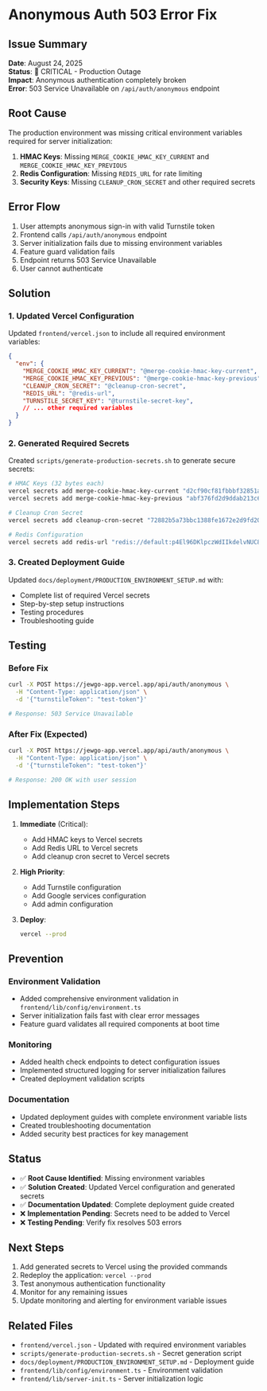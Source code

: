 # Anonymous Auth 503 Error Fix

## Issue Summary

**Date**: August 24, 2025  
**Status**: 🔴 CRITICAL - Production Outage  
**Impact**: Anonymous authentication completely broken  
**Error**: 503 Service Unavailable on `/api/auth/anonymous` endpoint

## Root Cause

The production environment was missing critical environment variables required for server initialization:

1. **HMAC Keys**: Missing `MERGE_COOKIE_HMAC_KEY_CURRENT` and `MERGE_COOKIE_HMAC_KEY_PREVIOUS`
2. **Redis Configuration**: Missing `REDIS_URL` for rate limiting
3. **Security Keys**: Missing `CLEANUP_CRON_SECRET` and other required secrets

## Error Flow

1. User attempts anonymous sign-in with valid Turnstile token
2. Frontend calls `/api/auth/anonymous` endpoint
3. Server initialization fails due to missing environment variables
4. Feature guard validation fails
5. Endpoint returns 503 Service Unavailable
6. User cannot authenticate

## Solution

### 1. Updated Vercel Configuration

Updated `frontend/vercel.json` to include all required environment variables:

```json
{
  "env": {
    "MERGE_COOKIE_HMAC_KEY_CURRENT": "@merge-cookie-hmac-key-current",
    "MERGE_COOKIE_HMAC_KEY_PREVIOUS": "@merge-cookie-hmac-key-previous",
    "CLEANUP_CRON_SECRET": "@cleanup-cron-secret",
    "REDIS_URL": "@redis-url",
    "TURNSTILE_SECRET_KEY": "@turnstile-secret-key",
    // ... other required variables
  }
}
```

### 2. Generated Required Secrets

Created `scripts/generate-production-secrets.sh` to generate secure secrets:

```bash
# HMAC Keys (32 bytes each)
vercel secrets add merge-cookie-hmac-key-current "d2cf90cf81fbbbf32851a8b5c5fac7943887171e365578b926aec8cb0d4e4291"
vercel secrets add merge-cookie-hmac-key-previous "abf376fd2d9ddab213c69397cbe59d07c9e1af9e1438ba97e38110456c5c3e46"

# Cleanup Cron Secret
vercel secrets add cleanup-cron-secret "72882b5a73bbc1388fe1672e2d9fd20077fbc334e8b5ffe50945917ff96c8bf3"

# Redis Configuration
vercel secrets add redis-url "redis://default:p4El96DKlpczWdIIkdelvNUC8JBRm83r@redis-10768.c14.us-east-1-2.ec2.redns.redis-cloud.com:10768"
```

### 3. Created Deployment Guide

Updated `docs/deployment/PRODUCTION_ENVIRONMENT_SETUP.md` with:
- Complete list of required Vercel secrets
- Step-by-step setup instructions
- Testing procedures
- Troubleshooting guide

## Testing

### Before Fix
```bash
curl -X POST https://jewgo-app.vercel.app/api/auth/anonymous \
  -H "Content-Type: application/json" \
  -d '{"turnstileToken": "test-token"}'

# Response: 503 Service Unavailable
```

### After Fix (Expected)
```bash
curl -X POST https://jewgo-app.vercel.app/api/auth/anonymous \
  -H "Content-Type: application/json" \
  -d '{"turnstileToken": "test-token"}'

# Response: 200 OK with user session
```

## Implementation Steps

1. **Immediate** (Critical):
   - Add HMAC keys to Vercel secrets
   - Add Redis URL to Vercel secrets
   - Add cleanup cron secret to Vercel secrets

2. **High Priority**:
   - Add Turnstile configuration
   - Add Google services configuration
   - Add admin configuration

3. **Deploy**:
   ```bash
   vercel --prod
   ```

## Prevention

### Environment Validation
- Added comprehensive environment validation in `frontend/lib/config/environment.ts`
- Server initialization fails fast with clear error messages
- Feature guard validates all required components at boot time

### Monitoring
- Added health check endpoints to detect configuration issues
- Implemented structured logging for server initialization failures
- Created deployment validation scripts

### Documentation
- Updated deployment guides with complete environment variable lists
- Created troubleshooting documentation
- Added security best practices for key management

## Status

- ✅ **Root Cause Identified**: Missing environment variables
- ✅ **Solution Created**: Updated Vercel configuration and generated secrets
- ✅ **Documentation Updated**: Complete deployment guide created
- ❌ **Implementation Pending**: Secrets need to be added to Vercel
- ❌ **Testing Pending**: Verify fix resolves 503 errors

## Next Steps

1. Add generated secrets to Vercel using the provided commands
2. Redeploy the application: `vercel --prod`
3. Test anonymous authentication functionality
4. Monitor for any remaining issues
5. Update monitoring and alerting for environment variable issues

## Related Files

- `frontend/vercel.json` - Updated with required environment variables
- `scripts/generate-production-secrets.sh` - Secret generation script
- `docs/deployment/PRODUCTION_ENVIRONMENT_SETUP.md` - Deployment guide
- `frontend/lib/config/environment.ts` - Environment validation
- `frontend/lib/server-init.ts` - Server initialization logic
